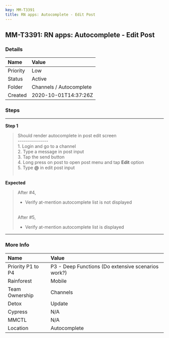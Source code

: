 ```yaml
---
key: MM-T3391
title: RN apps: Autocomplete - Edit Post
---
```


## MM-T3391: RN apps: Autocomplete - Edit Post

### Details

| Name     | Value                   |
| :------- | :---------------------- |
| Priority | Low                     |
| Status   | Active                  |
| Folder   | Channels / Autocomplete |
| Created  | 2020-10-01T14:37:26Z    |

### Steps

<hr/>

**Step 1**

> <article>Should render autocomplete in post edit screen<br>---------------<br>1. Login and go to a channel<br>2. Type a message in post input<br>3. Tap the send button<br>4. Long press on post to open post menu and tap <strong>Edit</strong> option<br>5. Type <strong>@</strong> in edit post input<br><br></article>

**Expected**

> <article>After #4,<ul><li>Verify at-mention autocomplete list is not displayed</li></ul><br>After #5,<ul><li>Verify at-mention autocomplete list is displayed</li></ul></article>

<hr/>

### More Info

| Name              | Value                                              |
| :---------------- | :------------------------------------------------- |
| Priority P1 to P4 | P3 - Deep Functions (Do extensive scenarios work?) |
| Rainforest        | Mobile                                             |
| Team Ownership    | Channels                                           |
| Detox             | Update                                             |
| Cypress           | N/A                                                |
| MMCTL             | N/A                                                |
| Location          | Autocomplete                                       |

